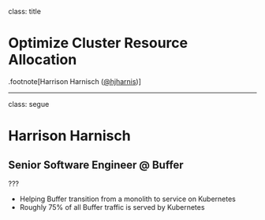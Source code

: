
class: title

# Optimize Cluster Resource Allocation

.footnote[Harrison Harnisch ([@hjharnis](https://twitter.com/hjharnis))]

---

class: segue

# Harrison Harnisch
## Senior Software Engineer @ Buffer

???

- Helping Buffer transition from a monolith to service on Kubernetes
- Roughly 75% of all Buffer traffic is served by Kubernetes
